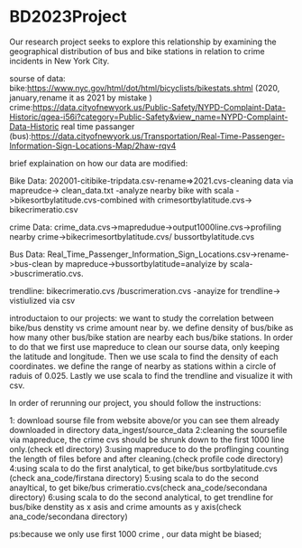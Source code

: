 # BD2023Project
 Our research project seeks to explore this relationship by examining the geographical distribution of bus and bike stations in relation to crime incidents in New York City.

sourse of data:
bike:https://www.nyc.gov/html/dot/html/bicyclists/bikestats.shtml (2020, january,rename it as 2021 by mistake )
crime:https://data.cityofnewyork.us/Public-Safety/NYPD-Complaint-Data-Historic/qgea-i56i?category=Public-Safety&view_name=NYPD-Complaint-Data-Historic
real time passanger (bus):https://data.cityofnewyork.us/Transportation/Real-Time-Passenger-Information-Sign-Locations-Map/2haw-rqv4




brief explaination on how our data are modified: 

Bike Data: 202001-citibike-tripdata.csv-rename=>2021.cvs-cleaning data via mapreudce-> clean_data.txt -analyze nearby bike with scala ->bikesortbylatitude.cvs-combined with crimesortbylatitude.cvs-> bikecrimeratio.csv

crime Data: crime_data.cvs->mapredudue->output1000line.cvs->profiling nearby crime->bikecrimesortbylatitude.cvs/ bussortbylatitude.cvs

Bus Data: Real_Time_Passenger_Information_Sign_Locations.csv->rename->bus-clean by mapreduce->bussortbylatitude=analyize by scala->buscrimeratio.cvs.

trendline: bikecrimeratio.cvs /buscrimeration.cvs -anayize for trendline-> vistiulized via csv



introductaion to our projects:
we want to study the correlation between bike/bus denstity vs crime amount near by. we define density of bus/bike as how many other bus/bike station are nearby each bus/bike stations. In order to do that we first use mapreduce to clean our sourse data, only keeping the latitude and longitude. Then we use scala to find the density of each coordinates. we define the range of nearby as stations within a circle of raduis of 0.025. 
Lastly we use scala to find the trendline and visualize it with csv.   



In order of rerunning our project, you should follow the instructions:

1: download sourse file from website above/or you can see them already downloaded in directory data_ingest/source_data
2:cleaning the soursefile via mapreduce, the crime cvs should be shrunk down to the first 1000 line only.(check etl directory)
3:using mapreduce to do the proflinging counting the length of files before and after cleaning.(check profile code directory)
4:using scala to do the first analytical, to get bike/bus sortbylatitude.cvs (check ana_code/firstana directory)
5:using scala to do the second anayltical, to get bike/bus crimeratio.cvs(check ana_code/secondana directory)
6:using scala to do the second analytical, to get trendline for bus/bike denstity as x asis and crime amounts as y axis(check ana_code/secondana directory)




ps:because we only use first 1000 crime , our data might be biased;
